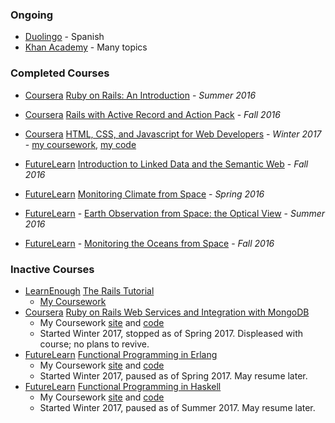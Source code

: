 ### Ongoing

  - [Duolingo](https://www.duolingo.com/Lomkey) - Spanish
  - [Khan Academy](https://www.khanacademy.org/profile/Lomky/) - Many topics

### Completed Courses

 - [Coursera](https://www.coursera.org) [Ruby on Rails: An Introduction](https://www.coursera.org/learn/ruby-on-rails-intro) - _Summer 2016_  
 - [Coursera](https://www.coursera.org) [Rails with Active Record and Action Pack](https://www.coursera.org/learn/rails-with-active-record) - _Fall 2016_  
 - [Coursera](https://www.coursera.org) [HTML, CSS, and Javascript for Web Developers](https://www.coursera.org/learn/html-css-javascript-for-web-developers/) - _Winter 2017_ - [my coursework](https://lomky.github.io/learning/coursera/webdev/), [my code](https://github.com/lomky/learning/tree/master/coursera/webdev)
 
 - [FutureLearn](https://www.futurelearn.com) [Introduction to Linked Data and the Semantic Web](https://www.futurelearn.com/courses/linked-data/) - _Fall 2016_
 
 - [FutureLearn](https://www.futurelearn.com) [Monitoring Climate from Space](https://www.futurelearn.com/courses/climate-from-space/) - _Spring 2016_
 - [FutureLearn](https://www.futurelearn.com) - [Earth Observation from Space: the Optical View](https://www.futurelearn.com/courses/optical-earth-observation/) - _Summer 2016_
 - [FutureLearn](https://www.futurelearn.com) - [Monitoring the Oceans from Space](https://www.futurelearn.com/courses/oceans-from-space/) - _Fall 2016_

### Inactive Courses

 - [LearnEnough](https://www.learnenough.com) [The Rails Tutorial](http://www.railstutorial.org/book) 
   - [My Coursework](https://lomky.github.io/learning/learn-enough/rails)
 - [Coursera](https://www.coursera.org) [Ruby on Rails Web Services and Integration with MongoDB](https://www.coursera.org/learn/ruby-on-rails-web-services-mongodb) 
   - My Coursework [site](https://lomky.github.io/learning/coursera/ruby-on-rails-mongodb/) and [code](https://github.com/lomky/learning/tree/master/coursera/ruby-on-rails-mongodb)
   - Started Winter 2017, stopped as of Spring 2017. Displeased with course; no plans to revive.
 - [FutureLearn](https://www.futurelearn.com) [Functional Programming in Erlang](https://www.futurelearn.com/courses/functional-programming-erlang)
   - My Coursework [site](https://lomky.github.io/learning/future_learn/erlang/) and [code](https://github.com/lomky/learning/tree/master/future_learn/erlang)
   - Started Winter 2017, paused as of Spring 2017. May resume later.
 - [FutureLearn](https://www.futurelearn.com) [Functional Programming in Haskell](https://www.futurelearn.com/courses/functional-programming-haskell)
   - My Coursework [site](https://lomky.github.io/learning/future_learn/haskell/) and [code](https://github.com/lomky/learning/tree/master/future_learn/haskell)
   - Started Winter 2017, paused as of Summer 2017. May resume later.
